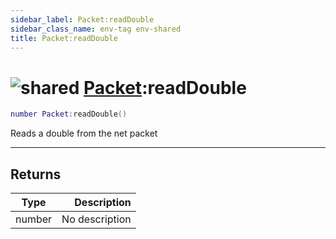 ```yaml
---
sidebar_label: Packet:readDouble
sidebar_class_name: env-tag env-shared
title: Packet:readDouble
---
```


# <img src='/img/wiki/shared.png' alt='shared' classname='env-tag' /> [Packet](../packet/README.md):readDouble

```lua
number Packet:readDouble()
```

Reads a double from the net packet<br/>

-----------------
## Returns

| Type   | Description |
| ------ | ----------: |
| number | No description |
